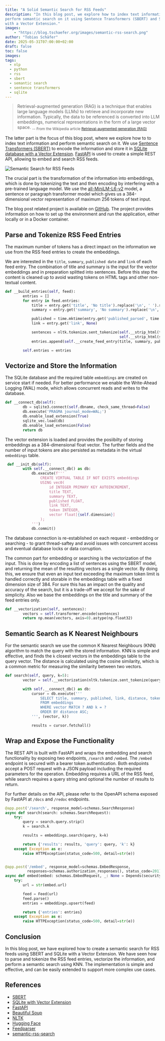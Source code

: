 ```yaml
---
title: "A Solid Semantic Search for RSS Feeds"
description: "In this blog post, we explore how to index text information and
perform semantic search on it using Sentence Transformers (SBERT) and SQLite
with a Vector Extension."
images:
    - "https://blog.tschaefer.org/images/semantic-rss-search.png"
author: "Tobias Schäfer"
date: 2025-05-31T07:00:00+02:00
draft: false
toc: false
images:
tags:
  - nlp
  - python
  - rss
  - sbert
  - semantic search
  - sentence transformers
  - sqlite
---
```


> Retrieval-augmented generation (RAG) is a technique that enables large
language models (LLMs) to retrieve and incorporate new information. Typically,
the data to be referenced is converted into LLM embeddings, numerical
representations in the form of a large vector space.
<sub> -- From the Wikipedia article [Retrieval-augmented generation (RAG)](https://en.wikipedia.org/wiki/Retrieval-augmented_generation)</sub>

The latter part is the focus of this blog post, where we explore how to to
index text information and perform semantic search on it. We use
[Sentence Transformers (SBERT)](https://www.sbert.net) to encode the
information and store it in [SQLite database with a Vector Extension](https://alexgarcia.xyz/sqlite-vec/).
[FastAPI](https://fastapi.tiangolo.com/) is used to create a simple REST API,
allowing to embed and search RSS feeds.

![Semantic Search for RSS Feeds](/images/semantic-rss-search.png)

The crucial part is the transformation of the information into embeddings,
which is done by tokenizing the text and then encoding by interfering with a
pre-trained language model. We use the [all-MiniLM-L6-v2](https://huggingface.co/sentence-transformers/all-MiniLM-L6-v2)
model, a sentence or paragraph transformer model which gives us a
384-dimensional vector representation of maximum 256 tokens of text input.

The blog post related project is available on [GitHub](https://github.com/tschaefer/semantic-rss-search/).
The project provides information on how to set up the environment and run the
application, either locally or in a Docker container.

## Parse and Tokenize RSS Feed Entries

The maximum number of tokens has a direct impact on the information we use
from the RSS feed entries to create the embeddings.

We are interested in the `title`, `summary`, `published date` and `link` of
each feed entry. The combination of title and summary is the input for the
vector embeddings and in preparation splitted into sentences. Before this step
the content is cleaned up to avoid wasting tokens on HTML tags and other
non-textual content.

```python
def __build_entries(self, feed):
        entries = []
        for entry in feed.entries:
            title = entry.get('title', 'No title').replace('\n', ' ').strip()
            summary = entry.get('summary', 'No summary').replace('\n', ' ').strip()

            published = time.mktime(entry.get('published_parsed', time.gmtime()))
            link = entry.get('link', None)

            sentences = nltk.tokenize.sent_tokenize(self.__strip_html(title) + ' ' +
                                                    self.__strip_html(summary))
            entries.append(self.__create_feed_entry(title, summary, published, link, sentences))

        self.entries = entries
```

## Vectorize and Store the Information

The SQLite database and the required table `embeddings` are created on service
start if needed. For better performance we enable the Write-Ahead Logging (WAL)
mode, which allows concurrent reads and writes to the database.

```python
def __connect_db(self):
        db = sqlite3.connect(self.dbname, check_same_thread=False)
        db.execute('PRAGMA journal_mode=WAL;')
        db.enable_load_extension(True)
        sqlite_vec.load(db)
        db.enable_load_extension(False)
        return db
```

The vector extension is loaded and provides the posiibilty of storing
embeddings as a 384-dimensional float vector. The further fields and the
number of input tokens are also persisted as metadata in the virtual
`embeddings` table.

```python
 def __init_db(self):
        with self.__connect_db() as db:
            db.execute(f'''
                CREATE VIRTUAL TABLE IF NOT EXISTS embeddings
                USING vec0(
                    id INTEGER PRIMARY KEY AUTOINCREMENT,
                    title TEXT,
                    summary TEXT,
                    published FLOAT,
                    link TEXT,
                    token INTEGER,
                    vector float[{self.dimension}]
                );
            ''')
            db.commit()
```

The database connection is re-established on each request - embedding or
searching - to grant thread-saftey and avoid issues with concurrent access and
eventual database locks or data corruption.

The common part for embedding or searching is the vectorization of the input.
This is done by encoding a list of sentences using the SBERT model,
and returning the mean of the resulting vectors as a single vector. By doing
this, we ensure that even an input text exceeding the maximum token limit
is handled correctly and storable in the embeddings table with a fixed
dimension size of 384. For sure this has an impact on the quality and accuracy
of the search, but it is a trade-off we accept for the sake of simplicity.
Also we base the embeddings on the title and summary of the feed entries only.

```python
def __vectorization(self, sentences):
        vectors = self.transformer.encode(sentences)
        return np.mean(vectors, axis=0).astype(np.float32)
```

## Semantic Search as K Nearest Neighbours

For the semantic search we use the common K Nearest Neighbours (KNN)
algorithm to match the query with the stored information. KNN is simple
and effective, and finds the `k` closest vectors in the embeddings table
to the query vector. The distance is calculated using the cosine similarity,
which is a common metric for measuring the similarity between two vectors.

```python
def search(self, query, k=5):
        vector = self.__vectorization(nltk.tokenize.sent_tokenize(query))

        with self.__connect_db() as db:
            cursor = db.execute('''
                SELECT title, summary, published, link, distance, token
                FROM embeddings
                WHERE vector MATCH ? AND k = ?
                ORDER BY distance ASC;
            ''', (vector, k))

            results = cursor.fetchall()
```

## Wrap and Expose the Functionality

The REST API is built with FastAPI and wraps the embedding and search
functionality by exposing two endpoints, `/search` and `/embed`. The `/embed`
endpoint is secured with a bearer token authentication. Both endpoints accept
a POST request with a JSON payload including the required parameters for the
operation. Embedding requires a URL of the RSS feed, while search requires a
query string and optional the number of results to return.

For further details on the API, please refer to the OpenAPI schema exposed
by FastAPI at `/docs` and `/redoc` endpoints.


```python
@app.post('/search', response_model=schemas.SearchResponse)
async def search(search: schemas.SearchRequest):
    try:
        query = search.query.strip()
        k = search.k

        results = embeddings.search(query, k=k)

        return {'results': results, 'query': query, 'k': k}
    except Exception as e:
        raise HTTPException(status_code=500, detail=str(e))


@app.post('/embed', response_model=schemas.EmbedResponse,
          responses=schemas.authorization_responses(), status_code=201)
async def embed(embed: schemas.EmbedRequest, _: None = Depends(security.authorized)):
    try:
        url = str(embed.url)

        feed = Feed(url)
        feed.parse()
        entries = embeddings.upsert(feed)

        return {'entries': entries}
    except Exception as e:
        raise HTTPException(status_code=500, detail=str(e))
```

## Conclusion

In this blog post, we have explored how to create a semantic search for RSS
feeds using SBERT and SQLite with a Vector Extension. We have seen how to
parse and tokenize the RSS feed entries, vectorize the information, and
perform a semantic search using KNN. The implementation is simple and
effective, and can be easily extended to support more complex use cases.

## References

- [SBERT](https://www.sbert.net)
- [SQLite with Vector Extension](https://alexgarcia.xyz/sqlite-vec/)
- [FastAPI](https://fastapi.tiangolo.com/)
- [Beautiful Soup](https://www.crummy.com/software/BeautifulSoup/)
- [NLTK](https://www.nltk.org/)
- [Hugging Face](https://huggingface.co/sentence-transformers/all-MiniLM-L6-v2)
- [Feedparser](https://feedparser.readthedocs.io/en/latest/)
- [semantic-rss-search](https://github.com/tschaefer/semantic-rss-search/)
